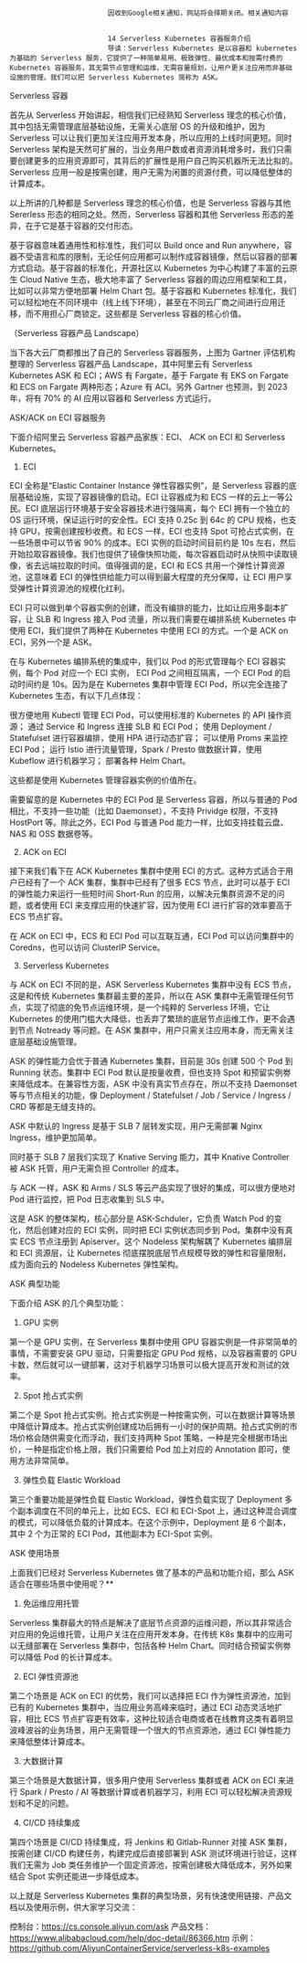 
                            
                            因收到Google相关通知，网站将会择期关闭。相关通知内容
                            
                            
                            14 Serverless Kubernetes 容器服务介绍
                            导读：Serverless Kubernetes 是以容器和 kubernetes 为基础的 Serverless 服务，它提供了一种简单易用、极致弹性、最优成本和按需付费的 Kubernetes 容器服务，其无需节点管理和运维，无需容量规划，让用户更关注应用而非基础设施的管理。我们可以把 Serverless Kubernetes 简称为 ASK。

Serverless 容器

首先从 Serverless 开始讲起，相信我们已经熟知 Serverless 理念的核心价值，其中包括无需管理底层基础设施，无需关心底层 OS 的升级和维护，因为 Serverless 可以让我们更加关注应用开发本身，所以应用的上线时间更短。同时 Serverless 架构是天然可扩展的，当业务用户数或者资源消耗增多时，我们只需要创建更多的应用资源即可，其背后的扩展性是用户自己购买机器所无法比拟的。Serverless 应用一般是按需创建，用户无需为闲置的资源付费，可以降低整体的计算成本。



以上所讲的几种都是 Serverless 理念的核心价值，也是 Serverless 容器与其他 Sererless 形态的相同之处。然而，Serverless 容器和其他 Serverless 形态的差异，在于它是基于容器的交付形态。



基于容器意味着通用性和标准性，我们可以 Build once and Run anywhere，容器不受语言和库的限制，无论任何应用都可以制作成容器镜像，然后以容器的部署方式启动。基于容器的标准化，开源社区以 Kubernetes 为中心构建了丰富的云原生 Cloud Native 生态，极大地丰富了 Serverless 容器的周边应用框架和工具，比如可以非常方便地部署 Helm Chart 包。基于容器和 Kubernetes 标准化，我们可以轻松地在不同环境中（线上线下环境），甚至在不同云厂商之间进行应用迁移，而不用担心厂商锁定。这些都是 Serverless 容器的核心价值。

 （Serverless 容器产品 Landscape）

当下各大云厂商都推出了自己的 Serverless 容器服务，上图为 Gartner 评估机构整理的 Serverless 容器产品 Landscape，其中阿里云有 Serverless Kubernetes ASK 和 ECI；AWS 有 Fargate，基于 Fargate 有 EKS on Fargate 和 ECS on Fargate 两种形态；Azure 有 ACI。另外 Gartner 也预测，到 2023 年，将有 70% 的 AI 应用以容器和 Serverless 方式运行。

ASK/ACK on ECI 容器服务

下面介绍阿里云 Serverless 容器产品家族：ECI、 ACK on ECI 和 Serverless Kubernetes。

1. ECI



ECI 全称是“Elastic Container Instance 弹性容器实例”，是 Serverless 容器的底层基础设施，实现了容器镜像的启动。ECI 让容器成为和 ECS 一样的云上一等公民。ECI 底层运行环境基于安全容器技术进行强隔离，每个 ECI 拥有一个独立的 OS 运行环境，保证运行时的安全性。ECI 支持 0.25c 到 64c 的 CPU 规格，也支持 GPU，按需创建按秒收费。和 ECS 一样，ECI 也支持 Spot 可抢占式实例，在一些场景中可以节省 90% 的成本。ECI 实例的启动时间目前约是 10s 左右，然后开始拉取容器镜像。我们也提供了镜像快照功能，每次容器启动时从快照中读取镜像，省去远端拉取的时间。值得强调的是，ECI 和 ECS 共用一个弹性计算资源池，这意味着 ECI 的弹性供给能力可以得到最大程度的充分保障，让 ECI 用户享受弹性计算资源池的规模化红利。

ECI 只可以做到单个容器实例的创建，而没有编排的能力，比如让应用多副本扩容，让 SLB 和 Ingress 接入 Pod 流量，所以我们需要在编排系统 Kubernetes 中使用 ECI，我们提供了两种在 Kubernetes 中使用 ECI 的方式。一个是 ACK on ECI，另外一个是 ASK。



在与 Kubernetes 编排系统的集成中，我们以 Pod 的形式管理每个 ECI 容器实例，每个 Pod 对应一个 ECI 实例， ECI Pod 之间相互隔离，一个 ECI Pod 的启动时间约是 10s。因为是在 Kubernetes 集群中管理 ECI Pod，所以完全连接了 Kubernetes 生态，有以下几点体现：


很方便地用 Kubectl 管理 ECI Pod，可以使用标准的 Kubernetes 的 API 操作资源；
通过 Service 和 Ingress 连接 SLB 和 ECI Pod；
使用 Deployment / Statefulset 进行容器编排，使用 HPA 进行动态扩容；
可以使用 Proms 来监控 ECI Pod；
运行 Istio 进行流量管理，Spark / Presto 做数据计算，使用 Kubeflow 进行机器学习；
部署各种 Helm Chart。


这些都是使用 Kubernetes 管理容器实例的价值所在。

需要留意的是 Kubernetes 中的 ECI Pod 是 Serverless 容器，所以与普通的 Pod 相比，不支持一些功能（比如 Daemonset），不支持 Prividge 权限，不支持 HostPort 等。除此之外，ECI Pod 与普通 Pod 能力一样，比如支持挂载云盘、NAS 和 OSS 数据卷等。

2. ACK on ECI



接下来我们看下在 ACK Kubernetes 集群中使用 ECI 的方式。这种方式适合于用户已经有了一个 ACK 集群，集群中已经有了很多 ECS 节点，此时可以基于 ECI 的弹性能力来运行一些短时间 Short-Run 的应用，以解决元集群资源不足的问题，或者使用 ECI 来支撑应用的快速扩容，因为使用 ECI 进行扩容的效率要高于 ECS 节点扩容。

在 ACK on ECI 中，ECS 和 ECI Pod 可以互联互通，ECI Pod 可以访问集群中的 Coredns，也可以访问 ClusterIP Service。

3. Serverless Kubernetes



与 ACK on ECI 不同的是，ASK Serverless Kubernetes 集群中没有 ECS 节点，这是和传统 Kubernetes 集群最主要的差异，所以在 ASK 集群中无需管理任何节点，实现了彻底的免节点运维环境，是一个纯粹的 Serverless 环境，它让 Kubernetes 的使用门槛大大降低，也丢弃了繁琐的底层节点运维工作，更不会遇到节点 Notready 等问题。在 ASK 集群中，用户只需关注应用本身，而无需关注底层基础设施管理。

ASK 的弹性能力会优于普通 Kubernetes 集群，目前是 30s 创建 500 个 Pod 到 Running 状态。集群中 ECI Pod 默认是按量收费，但也支持 Spot 和预留实例劵来降低成本。在兼容性方面，ASK 中没有真实节点存在，所以不支持 Daemonset 等与节点相关的功能，像 Deployment / Statefulset / Job / Service / Ingress / CRD 等都是无缝支持的。

ASK 中默认的 Ingress 是基于 SLB 7 层转发实现，用户无需部署 Nginx Ingress，维护更加简单。

同时基于 SLB 7 层我们实现了 Knative Serving 能力，其中 Knative Controller 被 ASK 托管，用户无需负担 Controller 的成本。

与 ACK 一样，ASK 和 Arms / SLS 等云产品实现了很好的集成，可以很方便地对 Pod 进行监控，把 Pod 日志收集到 SLS 中。



这是 ASK 的整体架构，核心部分是 ASK-Schduler，它负责 Watch Pod 的变化，然后创建对应的 ECI 实例，同时把 ECI 实例状态同步到 Pod。集群中没有真实 ECS 节点注册到 Apiserver。这个 Nodeless 架构解耦了 Kubernetes 编排层和 ECI 资源层，让 Kubernetes 彻底摆脱底层节点规模导致的弹性和容量限制，成为面向云的 Nodeless Kubernetes 弹性架构。

ASK 典型功能

下面介绍 ASK 的几个典型功能：

1. GPU 实例



第一个是 GPU 实例，在 Serverless 集群中使用 GPU 容器实例是一件非常简单的事情，不需要安装 GPU 驱动，只需要指定 GPU Pod 规格，以及容器需要的 GPU 卡数，然后就可以一键部署，这对于机器学习场景可以极大提高开发和测试的效率。

2. Spot 抢占式实例



第二个是 Spot 抢占式实例。抢占式实例是一种按需实例，可以在数据计算等场景中降低计算成本。抢占式实例创建成功后拥有一小时的保护周期。抢占式实例的市场价格会随供需变化而浮动，我们支持两种 Spot 策略，一种是完全根据市场出价，一种是指定价格上限，我们只需要给 Pod 加上对应的 Annotation 即可，使用方法非常简单。

3. 弹性负载 Elastic Workload



第三个重要功能是弹性负载 Elastic Workload，弹性负载实现了 Deployment 多个副本调度在不同的单元上，比如 ECS、ECI 和 ECI-Spot 上，通过这种混合调度的模式，可以降低负载的计算成本。在这个示例中，Deployment 是 6 个副本，其中 2 个为正常的 ECI Pod，其他副本为 ECI-Spot 实例。

ASK 使用场景

上面我们已经对 Serverless Kubernetes 做了基本的产品和功能介绍，那么 ASK 适合在哪些场景中使用呢？**

1. 免运维应用托管



Serverless 集群最大的特点是解决了底层节点资源的运维问题，所以其非常适合对应用的免运维托管，让用户关注在应用开发本身。在传统 K8s 集群中的应用可以无缝部署在 Serverless 集群中，包括各种 Helm Chart。同时结合预留实例劵可以降低 Pod 的长计算成本。

2. ECI 弹性资源池



第二个场景是 ACK on ECI 的优势，我们可以选择把 ECI 作为弹性资源池，加到已有的 Kubernetes 集群中，当应用业务高峰来临时，通过 ECI 动态灵活地扩容，相比 ECS 节点扩容更有效率，这种比较适合电商或者在线教育这类有着明显波峰波谷的业务场景，用户无需管理一个很大的节点资源池，通过 ECI 弹性能力来降低整体计算成本。

3. 大数据计算



第三个场景是大数据计算，很多用户使用 Serverless 集群或者 ACK on ECI 来进行 Spark / Presto / AI 等数据计算或者机器学习，利用 ECI 可以轻松解决资源规划和不足的问题。

4. CI/CD 持续集成



第四个场景是 CI/CD 持续集成，将 Jenkins 和 Gitlab-Runner 对接 ASK 集群，按需创建 CI/CD 构建任务，构建完成后直接部署到 ASK 测试环境进行验证，这样我们无需为 Job 类任务维护一个固定资源池，按需创建极大降低成本，另外如果结合 Spot 实例还能进一步降低成本。

以上就是 Serverless Kubernetes 集群的典型场景，另有快速使用链接、产品文档以及使用示例，供大家学习交流：


控制台：https://cs.console.aliyun.com/ask
产品文档：https://www.alibabacloud.com/help/doc-detail/86366.htm
示例：https://github.com/AliyunContainerService/serverless-k8s-examples


                        
                        
                            